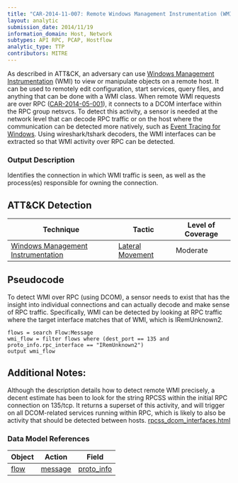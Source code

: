 ```yaml
---
title: "CAR-2014-11-007: Remote Windows Management Instrumentation (WMI) over RPC"
layout: analytic
submission_date: 2014/11/19
information_domain: Host, Network
subtypes: API RPC, PCAP, Hostflow
analytic_type: TTP
contributors: MITRE
---
```


As described in ATT&CK, an adversary can use [Windows Management Instrumentation](https://attack.mitre.org/techniques/T1047) (WMI) to view or manipulate objects on a remote host. It can be used to remotely edit configuration, start services, query files, and anything that can be done with a WMI class. When remote WMI requests are over RPC ([CAR-2014-05-001](CAR-2014-05-001)), it connects to a DCOM interface within the RPC group netsvcs. To detect this activity, a sensor is needed at the network level that can decode RPC traffic or on the host where the communication can be detected more natively, such as [Event Tracing for Windows](https://msdn.microsoft.com/en-us/library/windows/desktop/bb968803.aspx). Using wireshark/tshark decoders, the WMI interfaces can be extracted so that WMI activity over RPC can be detected.

### Output Description
Identifies the connection in which WMI traffic is seen, as well as the process(es) responsible for owning the connection.

## ATT&CK Detection

|Technique |Tactic |Level of Coverage |
|---|---|---|
|[Windows Management Instrumentation](https://attack.mitre.org/techniques/T1047/)|[Lateral Movement](https://attack.mitre.org/tactics/TA0008)|Moderate|

## Pseudocode
To detect WMI over RPC (using DCOM), a sensor needs to exist that has the insight into individual connections and can actually decode and make sense of RPC traffic. Specifically, WMI can be detected by looking at RPC traffic where the target interface matches that of WMI, which is IRemUnknown2. 
```
flows = search Flow:Message
wmi_flow = filter flows where (dest_port == 135 and proto_info.rpc_interface == "IRemUnknown2")
output wmi_flow
```

## Additional Notes: 

Although the description details how to detect remote WMI precisely, a decent estimate has been to look for the string RPCSS within the initial RPC connection on 135/tcp. It returns a superset of this activity, and will trigger on all DCOM-related services running within RPC, which is likely to also be activity that should be detected between hosts.
[rpcss_dcom_interfaces.html](http://www.hsc.fr/ressources/articles/win_net_srv/rpcss_dcom_interfaces.html)

### Data Model References

|Object|Action|Field|
|---|---|---|
| [flow](../data_model/flow) | [message](../data_model/flow#message) | [proto_info](../data_model/flow#proto_info) |